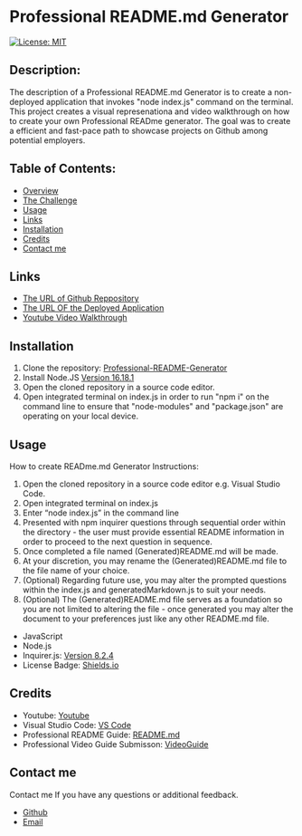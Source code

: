 # Professional README.md Generator

[![License: MIT](https://img.shields.io/badge/License-MIT-yellow.svg)](https://opensource.org/licenses/MIT)
  
## Description:
The description of a Professional README.md Generator is to create a non-deployed application that invokes "node index.js" command on the terminal.
This project creates a visual represenationa and video walkthrough on how to create your own Professional READme generator.
The goal was to create a efficient and fast-pace path to showcase projects on Github among potential employers.
## Table of Contents:
- [Overview](#overview)
- [The Challenge](#the-challenge)
- [Usage](#usage)
- [Links](#links)
- [Installation](#installation)
- [Credits](#credits)
- [Contact me](#contact-me)

## Links
- [The URL of Github Reppository](https://github.com/kathylopez97/Professional-README-Generator)
- [The URL OF the Deployed Application](https://kathylopez97.github.io/Professional-README-Generator/)
- [Youtube Video Walkthrough](https://www.youtube.com/watch?v=pLm6V9WZeuA)

## Installation 
1. Clone the repository: [Professional-README-Generator](https://github.com/kathylopez97/Professional-README-Generator)
2. Install Node.JS [Version 16.18.1](https://nodejs.org/en/blog/release/v16.18.1/)
3. Open the cloned repository in a source code editor.
4. Open integrated terminal on index.js in order to run "npm i" on the command line to ensure that "node-modules" and "package.json" are operating on your local device.

## Usage
How to create READme.md Generator Instructions:
1. Open the cloned repository in a source code editor e.g. Visual Studio Code.
2. Open integrated terminal on index.js
3. Enter “node index.js” in the command line
4. Presented with npm inquirer questions through sequential order within the directory -  the user must provide essential README information in order to proceed to the next question in sequence.
5. Once completed a file named (Generated)README.md will be made.
6. At your discretion, you may rename the (Generated)README.md file to the file name of your choice.
7. (Optional) Regarding future use, you may alter the prompted questions within the index.js and generatedMarkdown.js to suit your needs.
8. (Optional) The (Generated)README.md file serves as a foundation so you are not limited to altering the file - once generated you may alter the document to your preferences just like any other README.md file.
- JavaScript
- Node.js
- Inquirer.js: [Version 8.2.4](https://www.npmjs.com/package/inquirer/v/8.2.4)
- License Badge: [Shields.io](https://shields.io/)

## Credits 
- Youtube: [Youtube](https://youtube.com)
- Visual Studio Code: [VS Code](https://code.visualstudio.com/)
- Professional README Guide: [README.md](https://coding-boot-camp.github.io/full-stack/github/professional-readme-guide)
- Professional  Video Guide Submisson: [VideoGuide](https://coding-boot-camp.github.io/full-stack/computer-literacy/video-submission-guide)


## Contact me
Contact me If you have any questions or additional feedback.
- [Github](https://github.com/kathylopez97)
- [Email](kathyylopezz97@gmail.com)
